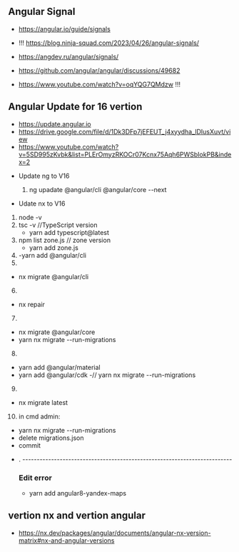 ## Angular Signal

- https://angular.io/guide/signals

- !!! https://blog.ninja-squad.com/2023/04/26/angular-signals/

-  https://angdev.ru/angular/signals/

- https://github.com/angular/angular/discussions/49682

- https://www.youtube.com/watch?v=oqYQG7QMdzw !!!

## Angular Update for 16 vertion
- https://update.angular.io
- https://drive.google.com/file/d/1Dk3DFp7jEFEUT_j4xyydha_lDIusXuvt/view
- https://www.youtube.com/watch?v=5SD995zKvbk&list=PLErOmyzRKOCr07Kcnx75Aqh6PWSbIokPB&index=2

* Update ng to  V16 
  1.  ng upadate @angular/cli @angular/core --next

* Udate nx to V16
 1. node -v 
 2. tsc -v //TypeScript version
    - yarn  add typescript@latest
 3. npm list zone.js // zone version
    - yarn add zone.js
 4. 
    -yarn  add @angular/cli
 5. 
   - nx migrate  @angular/cli
 6. 
   - nx repair
 7. 
   - nx migrate @angular/core 
   - yarn nx migrate --run-migrations
 8. 
   - yarn add  @angular/material
   - yarn add @angular/cdk
   -// yarn nx migrate --run-migrations
  9. 
   - nx migrate latest

  10.  in cmd admin:
   -   yarn nx migrate --run-migrations
   -  delete migrations.json 
   -   commit 
 * . -------------------------------------------------------------------------  
   ### Edit error 
    - yarn add  angular8-yandex-maps

 ## vertion nx and vertion angular
 - https://nx.dev/packages/angular/documents/angular-nx-version-matrix#nx-and-angular-versions